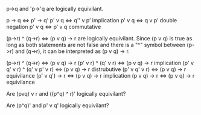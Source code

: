 p->q and 'p->'q are logically equivilant.

p -> q <=> p' -> q'
p' v q <=> q'' v p’   implication
p' v q <=> q v p’     double negation
p' v q <=> p’ v q     commutative

(p->r) ^ (q->r) <=> (p v q) -> r are logically equivilant. Since (p v q) is true as long as both statements are not false and there is
a "^" symbol between (p->r) and (q->r), it can be interpreted as (p v q) -> r.

(p->r) ^ (q->r) <=> (p v q) -> r
(p' v r) ^ (q' v r) <=> (p v q) -> r              implication
(p' v q' v r) ^ (q' v p' v r) <=> (p v q) -> r    distrubutive
(p' v q' v r) <=> (p v q) -> r                    equivilance
(p' v q') -> r <=> (p v q) -> r                   implication
(p v q) -> r <=> (p v q) -> r                     equivilance

Are (pvq) v r and ((p^q) ^ r)' logically equivilant?

Are (p^q)' and p' v q' logically equivilant?
